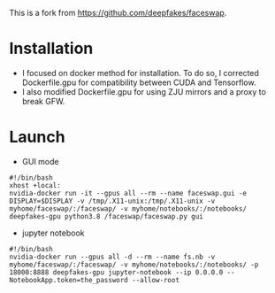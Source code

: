 This is a fork from https://github.com/deepfakes/faceswap.

# Installation
- I focused on docker method for installation. To do so, I corrected Dockerfile.gpu for compatibility between CUDA and Tensorflow.
- I also modified Dockerfile.gpu for using ZJU mirrors and a proxy to break GFW.

# Launch
- GUI mode
```
#!/bin/bash
xhost +local:
nvidia-docker run -it --gpus all --rm --name faceswap.gui -e DISPLAY=$DISPLAY -v /tmp/.X11-unix:/tmp/.X11-unix -v myhome/faceswap/:/faceswap/ -v myhome/notebooks/:/notebooks/ deepfakes-gpu python3.8 /faceswap/faceswap.py gui

```

- jupyter notebook
```
#!/bin/bash
nvidia-docker run --gpus all -d --rm --name fs.nb -v myhome/faceswap/:/faceswap/ -v myhome/notebooks/:/notebooks/ -p 18000:8888 deepfakes-gpu jupyter-notebook --ip 0.0.0.0 --NotebookApp.token=the_password --allow-root
```


